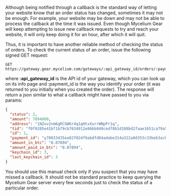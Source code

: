 Although being notified through a callback is the standard way of letting your website know that an order status has changed, sometimes it may not be enough. For example, your website may be down and may not be able to process the callback at the time it was issued. Even though Mycelium Gear will keep attempting to issue new callback requests to try and reach your website, it will only keep doing it for an hour, after which it will quit.

Thus, it is important to have another reliable method of checking the status of orders. To check the current status of an order, issue the following signed GET request:

```
GET https://gateway.gear.mycelium.com/gateways/:api_gateway_id/orders/:payment_id
```
where **:api_gateway_id** is the API id of your gateway, which you can look up on its info page and :payment_id is the way you identify your order (it was returned to you initially when you created the order). The response will return a json similar to what a callback might have passed to you via params:

```json
{
  "status": 2,
  "amount": 7894000,
  "address": "1NZov2nm6gRCGW6r4q1qHtxXurrWNpPr1q",
  "tid": "f0f9205e41bf1b79cb7634912e86bb840cedf8b1d108bd2faae1651ca79a5838",
  "id": 1,
  "payment_id": "y78033435ea02f024f9abdfd04adabe314a322a0d353c33beb3acb7d97f1bdeb",
  "amount_in_btc": "0.07894",
  "amount_paid_in_btc": "0.07894",
  "keychain_id": 3,
  "last_keychain_id": 3
}
```
You should use this manual check only if you suspect that you may have missed a callback. It should not be standard practice to keep querying the Mycelium Gear server every few seconds just to check the status of a particular order.
